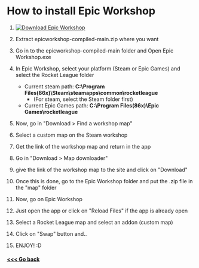 # How to install Epic Workshop

1. [![Download Epic Workshop](https://img.shields.io/badge/Download-blue?style=flat-square)](https://github.com/Naaikho/epicworkshop-compiled/archive/main.zip)

1. Extract epicworkshop-compiled-main.zip where you want
1. Go in to the epicworkshop-compiled-main folder and Open Epic Workshop.exe

1. In Epic Workshop, select your platform (Steam or Epic Games) and select the Rocket League folder
    - Current steam path: **C:\Program Files(86x)\Steam\steamapps\common\rocketleague**
        - (For steam, select the Steam folder first)
    - Current Epic Games path: **C:\Program Files(86x)\Epic Games\rocketleague**

1. Now, go in "Download > Find a workshop map"
1. Select a custom map on the Steam workshop
1. Get the link of the workshop map and return in the app
1. Go in "Download > Map downloader"
1. give the link of the workshop map to the site and click on "Download"

1. Once this is done, go to the Epic Workshop folder and put the .zip file in the "map" folder

1. Now, go on Epic Workshop
1. Just open the app or click on "Reload Files" if the app is already open
1. Select a Rocket League map and select an addon (custom map)
1. Click on "Swap" button and..
1. ENJOY! :D

#### [<<< Go back](https://github.com/Naaikho/epicworkshop-compiled)

